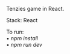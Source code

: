 Tenzies game in React.

Stack: React

To run: <br>
• <i> npm install </i> <br>
• <i> npm run dev </i>
